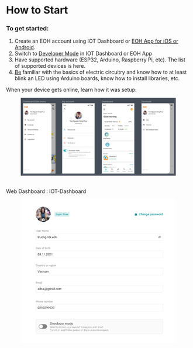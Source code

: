 # How to Start

### To get started: <a href="#to-get-started" id="to-get-started"></a>

1. Create an EOH account using IOT Dashboard or [EOH App for iOS or Android](https://eohio.atlassian.net/wiki/spaces/PF/pages/421527555/EOH+Developer+mode+White+paper).
2. Switch to [Developer Mode](https://eohio.atlassian.net/wiki/spaces/PF/pages/421527555/EOH+Developer+mode+White+paper) in IOT Dashboard or EOH App
3. Have supported hardware (ESP32, Arduino, Raspberry Pi, etc). The list of supported devices is here.
4. [Be](http://4.be/) familiar with the basics of electric circuitry and know how to at least blink an LED using Arduino boards, know how to install libraries, etc.

When your device gets online, learn how it was setup:

<figure><img src="../.gitbook/assets/Screen Shot 2022-08-12 at 15.51.10.png" alt=""><figcaption></figcaption></figure>

\
Web Dashboard : IOT-Dashboard

<figure><img src="../.gitbook/assets/Screen Shot 2022-07-22 at 14.08.29.png" alt=""><figcaption></figcaption></figure>

